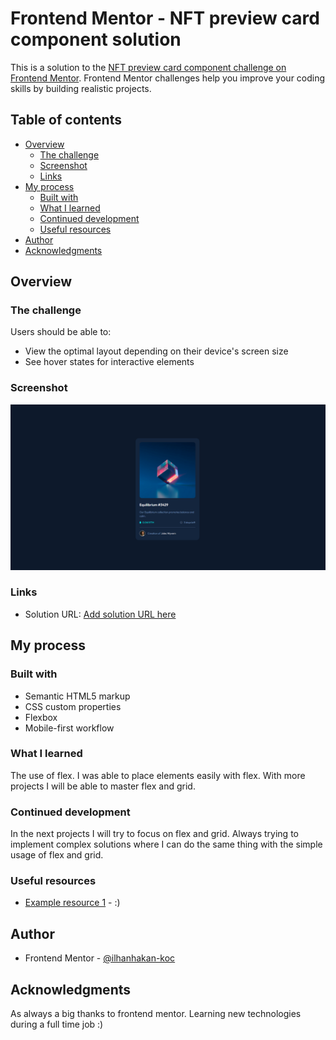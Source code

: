 # Frontend Mentor - NFT preview card component solution

This is a solution to the [NFT preview card component challenge on Frontend Mentor](https://www.frontendmentor.io/challenges/nft-preview-card-component-SbdUL_w0U). Frontend Mentor challenges help you improve your coding skills by building realistic projects. 

## Table of contents

- [Overview](#overview)
  - [The challenge](#the-challenge)
  - [Screenshot](#screenshot)
  - [Links](#links)
- [My process](#my-process)
  - [Built with](#built-with)
  - [What I learned](#what-i-learned)
  - [Continued development](#continued-development)
  - [Useful resources](#useful-resources)
- [Author](#author)
- [Acknowledgments](#acknowledgments)

## Overview

### The challenge

Users should be able to:

- View the optimal layout depending on their device's screen size
- See hover states for interactive elements

### Screenshot

![](./screenshot.PNG)

### Links

- Solution URL: [Add solution URL here](https://your-solution-url.com)

## My process

### Built with

- Semantic HTML5 markup
- CSS custom properties
- Flexbox
- Mobile-first workflow

### What I learned

The use of flex. I was able to place elements easily with flex. With more projects I will be able to master flex and grid. 

### Continued development

In the next projects I will try to focus on flex and grid. Always trying to implement complex solutions where I can do the same thing with the simple usage of flex and grid.

### Useful resources

- [Example resource 1](https://www.google.com) - :)

## Author

- Frontend Mentor - [@ilhanhakan-koc](https://www.frontendmentor.io/profile/ilhanhakan-koc)

## Acknowledgments

As always a big thanks to frontend mentor. Learning new technologies during a full time job :)
